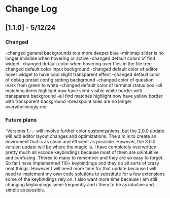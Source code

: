 # Change Log
## [1.1.0] - 5/12/24
### Changed
-changed general backgrounds to a more deeper blue
-minimap slider is no longer invisible when hovering or active
-changed default colors of find widget 
-changed default color when hovering over files in the file tree
-changed default color input background
-changed default color of editor hover widget to have cool slight transparent effect
-changed default color of debug preset config setting background
-changed color of question mark from green to white
-changed default color of terminal status box
-all matching items highlight now have semi-visible white border with transparent background
-all find matches highlight now have yellow border with transparent background
-breakpoint lines are no longer overwhelmingly red




### Future plans
-Versions 1.-.- will involve further color customizations, but the 2.0.0 update will add editor layout changes and optimizations. The aim is to create an enviroment that is as clean and efficient as possible. However, the 3.0.0 version update will be where the magic is. I have completely overwritten pretty much all vscode keybindings because most of them are unintuitive and confusing. Theres to many to remember and they are so easy to forget. So far I have implemented 110+ keybindings and they do all sorts of crazy neat things. However I will need more time for that update because I will need to implement my own code solutions to substitute for a few extensions some of the keybindings rely on. I also want more time because I am still changing keybindings semi-frequently and i them to be as intuitive and simple as possible. 
